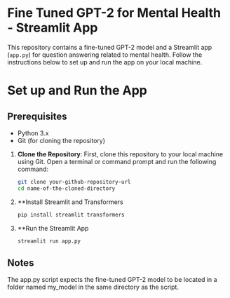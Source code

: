 # Fine Tuned GPT-2 for Mental Health - Streamlit App
This repository contains a fine-tuned GPT-2 model and a Streamlit app (`app.py`) for question answering related to mental health. Follow the instructions below to set up and run the app on your local machine.


# Set up and Run the App
## Prerequisites
- Python 3.x
- Git (for cloning the repository)
  
1. **Clone the Repository**: First, clone this repository to your local machine using Git. Open a terminal or command prompt and run the following command:

   ```bash
   git clone your-github-repository-url
   cd name-of-the-cloned-directory

2. **Install Streamlit and Transformers
   ```bash
   pip install streamlit transformers
3. **Run the Streamlit App
   ```bash
   streamlit run app.py

## Notes
The app.py script expects the fine-tuned GPT-2 model to be located in a folder named my_model in the same directory as the script.


   

